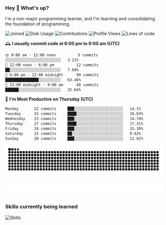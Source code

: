 ### Hey :wave: What's up?

I'm a non-major programming learner, and I'm learning and consolidating the foundation of programming.

<!--START_SECTION:waka-->
![Joined](http://img.shields.io/badge/Joined-8%20years%20ago-6D67E4?style=flat&labelColor=453C67)
![Disk Usage](http://img.shields.io/badge/Github%27s%20Storage-604.3%20MB-FD841F?style=flat&labelColor=E14D2A)
![Contributions](http://img.shields.io/badge/Contributions%20in%202024-245-7DCE13?style=flat&labelColor=2B7A0B)
![Profile Views](http://img.shields.io/badge/Profile%20Views-0-3AB4F2?style=flat&labelColor=0078AA)
![Lines of code](https://img.shields.io/badge/Lines%20of%20code-2%20Million%20Lines%20of%20code-FF8B8B?style=flat&labelColor=EB4747)

🕰️ **I usually commit code at 6:00 pm to 9:00 am (UTC)** 

```text
🌞 9:00 am - 12:00 noon          5 commits      ░░░░░░░░░░░░░░░░░░░░░░░░░   3.21% 
🌆 12:00 noon - 6:00 pm          12 commits     ██░░░░░░░░░░░░░░░░░░░░░░░   7.69% 
🌃 6:00 pm - 12:00 midnight      99 commits     ███████████████░░░░░░░░░░   63.46% 
🌙 12:00 midnight - 9:00 am      40 commits     ██████░░░░░░░░░░░░░░░░░░░   25.64%
```
📅 **I'm Most Productive on Thursday (UTC)** 

```text
Monday       22 commits     ███░░░░░░░░░░░░░░░░░░░░░░   14.1% 
Tuesday      25 commits     ████░░░░░░░░░░░░░░░░░░░░░   16.03% 
Wednesday    23 commits     ███░░░░░░░░░░░░░░░░░░░░░░   14.74% 
Thursday     27 commits     ████░░░░░░░░░░░░░░░░░░░░░   17.31% 
Friday       24 commits     ███░░░░░░░░░░░░░░░░░░░░░░   15.38% 
Saturday     15 commits     ██░░░░░░░░░░░░░░░░░░░░░░░   9.62% 
Sunday       20 commits     ███░░░░░░░░░░░░░░░░░░░░░░   12.82%
```

<!--END_SECTION:waka-->

![Snake animation](https://raw.githubusercontent.com/dirname/dirname/output/snake.svg)

![metrics](github-metrics.svg)

### Skills currently being learned

![Skills](https://skillicons.dev/icons?i=linux,rust,go,solidity,typescript,bash,git,postgres,mysql,redis,mongo,docker,kubernetes,grafana,prometheus)
